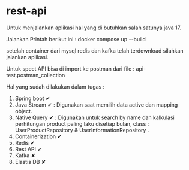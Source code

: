 # rest-api
 Untuk menjalankan aplikasi hal yang di butuhkan salah satunya java 17.
 
 Jalankan Printah berikut ini :  docker compose up --build

 setelah container dari mysql redis dan kafka telah terdownload silahkan jalankan aplikasi.

 Untuk spect API bisa di import ke postman dari file : api-test.postman_collection

 Hal yang sudah dilakukan dalam tugas :
 1. Spring boot ✔
 2. Java Stream ✔ :  Digunakan saat memilih data active dan mapping object.
 3. Native Query ✔ :  Digunakan untuk search by name dan kalkulasi perhitungan product paling laku disetiap bulan, class : UserProductRepository & UserInformationRepository .
 4. Containerization ✔
 5. Redis ✔
 6. Rest API ✔
 7. Kafka ✘
 8. Elastis DB ✘



